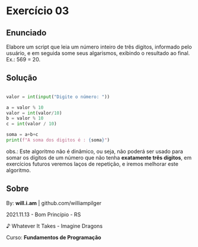 # Exercício 03

## Enunciado

Elabore um script que leia um número inteiro de três digitos, informado pelo usuário, e em seguida some seus algarismos, exibindo o resultado ao final. Ex.: 569 = 20.

## Solução

```py

valor = int(input("Digite o número: "))

a = valor % 10
valor = int(valor/10)
b = valor % 10
c = int(valor / 10)

soma = a+b+c
print(f"A soma dos digitos é : {soma}")

```

obs.: Este algoritmo não é dinâmico, ou seja, não poderá ser usado para somar os dígitos de um número que não tenha **exatamente três dígitos**, em exercícios futuros veremos laços de repetição, e iremos melhorar este algoritmo.

## Sobre

By: **will.i.am** | github.com/williampilger

2021.11.13 - Bom Princípio - RS

♪ Whatever It Takes - Imagine Dragons

Curso: **Fundamentos de Programação**